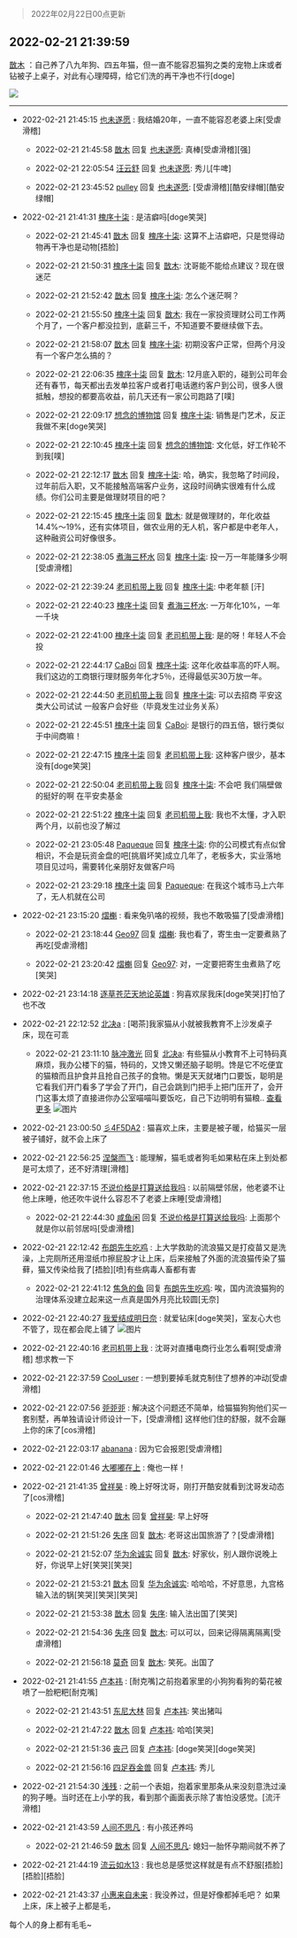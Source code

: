 > 2022年02月22日00点更新
<link rel="stylesheet" href="https://cdn.jsdelivr.net/gh/taotie6/sampleJSON@main/css/photo_show.css">
<meta name="referrer" content="no-referrer" />


 ## 2022-02-21 21:39:59 

 [㪚木](https://www.coolapk.com/feed/33726388?shareKey=MDAxZDMyYjE5ODQ2NjIxMzlhNzQ~) ：自己养了八九年狗、四五年猫，但一直不能容忍猫狗之类的宠物上床或者钻被子上桌子，对此有心理障碍，给它们洗的再干净也不行[doge] 

<div class="album">
<img class="img-item" src="https://image.coolapk.com/feed/2019/0412/17/1081091_1555060673_5592@400x225.gif" />
</div>

 ------- 

- 2022-02-21 21:45:15 [也未遂愿](uid=3056500) : 我结婚20年，一直不能容忍老婆上床[受虐滑稽] 

    - 2022-02-21 21:45:58 [㪚木](uid=1081091) 回复 [也未遂愿](uid=3056500): 真棒[受虐滑稽][强] 

    - 2022-02-21 22:05:54 [汪云舒](uid=1006455) 回复 [也未遂愿](uid=3056500): 秀儿[牛啤] 

    - 2022-02-21 23:45:52 [pulley](uid=391132) 回复 [也未遂愿](uid=3056500): [受虐滑稽][酷安绿帽][酷安绿帽] 

- 2022-02-21 21:41:31 [槐序十柒](uid=434936) : 是洁癖吗[doge笑哭] 

    - 2022-02-21 21:45:41 [㪚木](uid=1081091) 回复 [槐序十柒](uid=434936): 这算不上洁癖吧，只是觉得动物再干净也是动物[捂脸] 

    - 2022-02-21 21:50:31 [槐序十柒](uid=434936) 回复 [㪚木](uid=1081091): 沈哥能不能给点建议？现在很迷茫 

    - 2022-02-21 21:52:42 [㪚木](uid=1081091) 回复 [槐序十柒](uid=434936): 怎么个迷茫啊？ 

    - 2022-02-21 21:55:50 [槐序十柒](uid=434936) 回复 [㪚木](uid=1081091): 我在一家投资理财公司工作两个月了，一个客户都没拉到，底薪三千，不知道要不要继续做下去。 

    - 2022-02-21 21:58:07 [㪚木](uid=1081091) 回复 [槐序十柒](uid=434936): 初期没客户正常，但两个月没有一个客户怎么搞的？ 

    - 2022-02-21 22:06:35 [槐序十柒](uid=434936) 回复 [㪚木](uid=1081091): 12月底入职的，碰到公司年会还有春节，每天都出去发单拉客户或者打电话邀约客户到公司，很多人很抵触，想投的都要高收益，前几天还有一家公司跑路了[噗] 

    - 2022-02-21 22:09:17 [想念的博物馆](uid=2050601) 回复 [槐序十柒](uid=434936): 销售是门艺术，反正我做不来[doge笑哭] 

    - 2022-02-21 22:10:45 [槐序十柒](uid=434936) 回复 [想念的博物馆](uid=2050601): 文化低，好工作轮不到我[噗] 

    - 2022-02-21 22:12:17 [㪚木](uid=1081091) 回复 [槐序十柒](uid=434936): 哈，确实，我忽略了时间段，过年前后入职，又不能接触高端客户业务，这段时间确实很难有什么成绩。你们公司主要是做理财项目的吧？ 

    - 2022-02-21 22:15:45 [槐序十柒](uid=434936) 回复 [㪚木](uid=1081091): 就是做理财的，年化收益14.4%～19%，还有实体项目，做农业用的无人机，客户都是中老年人，这种融资公司好像很多。 

    - 2022-02-21 22:38:05 [煮海三杯水](uid=695018) 回复 [槐序十柒](uid=434936): 投一万一年能赚多少啊[受虐滑稽] 

    - 2022-02-21 22:39:24 [老司机带上我](uid=1912353) 回复 [槐序十柒](uid=434936): 中老年额 [汗] 

    - 2022-02-21 22:40:23 [槐序十柒](uid=434936) 回复 [煮海三杯水](uid=695018): 一万年化10%，一年一千块 

    - 2022-02-21 22:41:00 [槐序十柒](uid=434936) 回复 [老司机带上我](uid=1912353): 是的呀！年轻人不会投 

    - 2022-02-21 22:44:17 [CaBoi](uid=3746166) 回复 [槐序十柒](uid=434936): 这年化收益率高的吓人啊。我们这边的工商银行理财服务年化才5％，还得最低买30万放一年。 

    - 2022-02-21 22:44:50 [老司机带上我](uid=1912353) 回复 [槐序十柒](uid=434936): 可以去招商 平安这类大公司试试 一般客户会好些（毕竟发生过业务关系） 

    - 2022-02-21 22:45:51 [槐序十柒](uid=434936) 回复 [CaBoi](uid=3746166): 是银行的四五倍，银行类似于中间商嘛！ 

    - 2022-02-21 22:47:15 [槐序十柒](uid=434936) 回复 [老司机带上我](uid=1912353): 这种客户很少，基本没有[doge笑哭] 

    - 2022-02-21 22:50:04 [老司机带上我](uid=1912353) 回复 [槐序十柒](uid=434936): 不会吧 我们隔壁做的挺好的啊 在平安卖基金 

    - 2022-02-21 22:51:22 [槐序十柒](uid=434936) 回复 [老司机带上我](uid=1912353): 我也不太懂，才入职两个月，以前也没了解过 

    - 2022-02-21 23:05:48 [Paqueque](uid=685582) 回复 [槐序十柒](uid=434936): 你的公司模式有点似曾相识，不会是玩资金盘的吧[挑眉坏笑]成立几年了，老板多大，实业落地项目见过吗，需要转化亲朋好友做客户吗 

    - 2022-02-21 23:29:18 [槐序十柒](uid=434936) 回复 [Paqueque](uid=685582): 在我这个城市马上六年了，无人机就在公司 

- 2022-02-21 23:15:20 [熠櫆](uid=853004) : 看来兔叭咯的视频，我也不敢吸猫了[受虐滑稽] 

    - 2022-02-21 23:18:44 [Geo97](uid=484257) 回复 [熠櫆](uid=853004): 我也看了，寄生虫一定要煮熟了再吃[受虐滑稽] 

    - 2022-02-21 23:20:42 [熠櫆](uid=853004) 回复 [Geo97](uid=484257): 对，一定要把寄生虫煮熟了吃[笑哭] 

- 2022-02-21 23:14:18 [逐草苍茫天地论英雄](uid=1268689) : 狗喜欢尿我床[doge笑哭]打怕了也不改 

- 2022-02-21 22:12:52 [北决a](uid=1918537) : [喝茶]我家猫从小就被我教育不上沙发桌子床，现在可乖 

    - 2022-02-21 23:11:10 [脉冲激光](uid=1825566) 回复 [北决a](uid=1918537): 有些猫从小教育不上可特码真麻烦，我办公楼下的猫，特码的，又馋又懒还脑子聪明。馋是它不吃便宜的猫粮而且护食并且抢自己孩子的食物。懒是天天就堵门口要饭，聪明是它看我们开门看多了学会了开门，自己会跳到门把手上把门压开了，会开门这事太烦了直接进你办公室喵喵叫要饭吃，自己下边明明有猫粮.. <a href="/feed/replyList?id=262795046">查看更多</a> ![图片](https://image.coolapk.com/feed/2022/0221/23/1825566_6269_2647_877@828x1104.jpg)

- 2022-02-21 23:00:50 [彡4F5DA2](uid=983185) : 猫喜欢上床，主要是被子暖，给猫买一层被子铺好，就不会上床了 

- 2022-02-21 22:56:25 [涅槃而飞](uid=1128897) : 能理解，猫毛或者狗毛如果粘在床上到处都是可太烦了，还不好清理[滑稽] 

- 2022-02-21 22:37:15 [不说价格是打算送给我吗](uid=3415876) : 以前隔壁邻居，他老婆不让他上床睡，他还吹牛说什么容忍不了老婆上床睡[受虐滑稽] 

    - 2022-02-21 22:44:30 [咸鱼闲](uid=3783511) 回复 [不说价格是打算送给我吗](uid=3415876): 上面那个就是你以前邻居吗[受虐滑稽] 

- 2022-02-21 22:12:42 [布朗先生吃鸡](uid=1553933) : 上大学救助的流浪猫又是打疫苗又是洗澡，上完厕所还用湿纸巾擦屁股才让上床，后来接触了外面的流浪猫传染了猫藓，猫又传染给我了[捂脸][喷]有些病毒人畜都有害 

    - 2022-02-21 22:41:12 [焦急的鱼](uid=1066955) 回复 [布朗先生吃鸡](uid=1553933): 唉，国内流浪猫狗的治理体系没建立起来这一点真是国外月亮比较圆[无奈] 

- 2022-02-21 22:40:27 [我爱结成明日奈](uid=1772977) : 就爱钻床[doge笑哭]，室友心大也不管了，现在都会爬上铺了 ![图片](https://image.coolapk.com/feed/2022/0221/22/1772977_23a4df5d_4426_5455_189@1800x4000.jpeg)

- 2022-02-21 22:40:16 [老司机带上我](uid=1912353) : 沈哥对直播电商行业怎么看啊[受虐滑稽] 想求教一下 

- 2022-02-21 22:37:59 [Cool_user](uid=3479505) : 一想到要掉毛就克制住了想养的冲动[受虐滑稽] 

- 2022-02-21 22:07:56 [戼戼戼](uid=4044548) : 解决这个问题还不简单，给猫猫狗狗他们买一套别墅，再单独请设计师设计一下，[受虐滑稽]
这样他们住的舒服，就不会蹦上你的床了[cos滑稽] 

- 2022-02-21 22:03:17 [abanana](uid=1860197) : 因为它会报恩[受虐滑稽] 

- 2022-02-21 22:01:46 [大嘟嘟在上](uid=4316956) : 俺也一样！ 

- 2022-02-21 21:41:35 [曾祥昊](uid=6695078) : 晚上好呀沈哥，刚打开酷安就看到沈哥发动态了[cos滑稽] 

    - 2022-02-21 21:47:40 [㪚木](uid=1081091) 回复 [曾祥昊](uid=6695078): 早上好呀 

    - 2022-02-21 21:51:26 [失序](uid=1009107) 回复 [㪚木](uid=1081091): 老哥这出国旅游了？[受虐滑稽] 

    - 2022-02-21 21:52:07 [华为余诚实](uid=1792952) 回复 [㪚木](uid=1081091): 好家伙，别人跟你说晚上好，你说早上好[笑哭][笑哭] 

    - 2022-02-21 21:53:21 [㪚木](uid=1081091) 回复 [华为余诚实](uid=1792952): 哈哈哈，不好意思，九宫格输入法的锅[笑哭][笑哭][笑哭] 

    - 2022-02-21 21:53:38 [㪚木](uid=1081091) 回复 [失序](uid=1009107): 输入法出国了[笑哭] 

    - 2022-02-21 21:54:36 [失序](uid=1009107) 回复 [㪚木](uid=1081091): 可以可以，回来记得隔离隔离[受虐滑稽] 

    - 2022-02-21 21:56:18 [莫奇](uid=131936) 回复 [㪚木](uid=1081091): 笑死。出国了 

- 2022-02-21 21:41:55 [卢本祎](uid=2851774) : [耐克嘴]之前抱着家里的小狗狗看狗的菊花被喷了一脸粑粑[耐克嘴] 

    - 2022-02-21 21:43:51 [东尼大林](uid=1612569) 回复 [卢本祎](uid=2851774): 笑出猪叫 

    - 2022-02-21 21:47:22 [㪚木](uid=1081091) 回复 [卢本祎](uid=2851774): 哈哈[笑哭] 

    - 2022-02-21 21:51:36 [丧己](uid=2217573) 回复 [卢本祎](uid=2851774): [doge笑哭][doge笑哭] 

    - 2022-02-21 21:56:16 [四足吞金兽](uid=2416312) 回复 [卢本祎](uid=2851774): 秀儿 

- 2022-02-21 21:54:30 [浅残](uid=1173628) : 之前一个表姐，抱着家里那条从来没刻意洗过澡的狗子睡。当时还在上小学的我，看到那个画面表示除了害怕没感觉。[流汗滑稽] 

- 2022-02-21 21:43:59 [人间不思凡](uid=2080265) : 有小孩还养吗 

    - 2022-02-21 21:46:59 [㪚木](uid=1081091) 回复 [人间不思凡](uid=2080265): 媳妇一胎怀孕期间就不养了 

- 2022-02-21 21:44:19 [流云如水13](uid=3415673) : 我也总是感觉这样就是有点不舒服[捂脸][捂脸][捂脸] 

- 2022-02-21 21:43:37 [小惠来自未来](uid=847097) : 我没养过，但是好像都掉毛吧？  如果上床，床上被子上都是毛，

每个人的身上都有毛毛~ 

